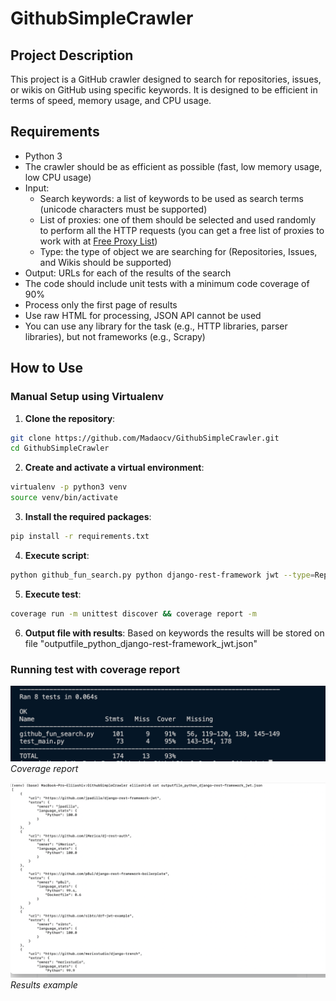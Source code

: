 # GithubSimpleCrawler

## Project Description
This project is a GitHub crawler designed to search for repositories, issues, or wikis on GitHub using specific keywords. It is designed to be efficient in terms of speed, memory usage, and CPU usage.

## Requirements

- Python 3
- The crawler should be as efficient as possible (fast, low memory usage, low CPU usage)
- Input:
  - Search keywords: a list of keywords to be used as search terms (unicode characters must be supported)
  - List of proxies: one of them should be selected and used randomly to perform all the HTTP requests (you can get a free list of proxies to work with at [Free Proxy List](https://free-proxy-list.net/))
  - Type: the type of object we are searching for (Repositories, Issues, and Wikis should be supported)
- Output: URLs for each of the results of the search
- The code should include unit tests with a minimum code coverage of 90%
- Process only the first page of results
- Use raw HTML for processing, JSON API cannot be used
- You can use any library for the task (e.g., HTTP libraries, parser libraries), but not frameworks (e.g., Scrapy)

## How to Use

### Manual Setup using Virtualenv

1. **Clone the repository**:
```sh
git clone https://github.com/Madaocv/GithubSimpleCrawler.git
cd GithubSimpleCrawler
```

2. **Create and activate a virtual environment**:
```sh
virtualenv -p python3 venv
source venv/bin/activate
```

3. **Install the required packages**:
```sh
pip install -r requirements.txt
```

4. **Execute script**:
```sh
python github_fun_search.py python django-rest-framework jwt --type=Repositories
```

5. **Execute test**:
```sh
coverage run -m unittest discover && coverage report -m
```
6. **Output file with results**:
Based on keywords the results will be stored on file "outputfile_python_django-rest-framework_jwt.json"
### Running test with coverage report

![Coverage report](img/test.png)
*Coverage report*

![Results example](img/results.png)
*Results example*